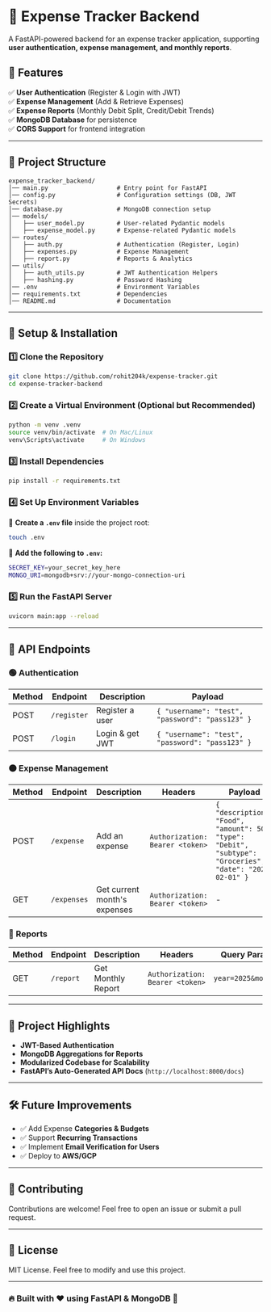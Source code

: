 # 🚀 Expense Tracker Backend

A FastAPI-powered backend for an expense tracker application, supporting **user authentication, expense management, and monthly reports**.

## 📌 Features
✅ **User Authentication** (Register & Login with JWT)  
✅ **Expense Management** (Add & Retrieve Expenses)  
✅ **Expense Reports** (Monthly Debit Split, Credit/Debit Trends)  
✅ **MongoDB Database** for persistence  
✅ **CORS Support** for frontend integration  

---

## 📂 Project Structure
```
expense_tracker_backend/
│── main.py                   # Entry point for FastAPI
│── config.py                 # Configuration settings (DB, JWT Secrets)
│── database.py               # MongoDB connection setup
│── models/
│   ├── user_model.py         # User-related Pydantic models
│   ├── expense_model.py      # Expense-related Pydantic models
│── routes/
│   ├── auth.py               # Authentication (Register, Login)
│   ├── expenses.py           # Expense Management
│   ├── report.py             # Reports & Analytics
│── utils/
│   ├── auth_utils.py         # JWT Authentication Helpers
│   ├── hashing.py            # Password Hashing
│── .env                      # Environment Variables
│── requirements.txt          # Dependencies
│── README.md                 # Documentation
```

---

## 🔧 Setup & Installation

### **1️⃣ Clone the Repository**
```sh
git clone https://github.com/rohit204k/expense-tracker.git
cd expense-tracker-backend
```

### **2️⃣ Create a Virtual Environment (Optional but Recommended)**
```sh
python -m venv .venv
source venv/bin/activate  # On Mac/Linux
venv\Scripts\activate     # On Windows
```

### **3️⃣ Install Dependencies**
```sh
pip install -r requirements.txt
```

### **4️⃣ Set Up Environment Variables**
📍 **Create a `.env` file** inside the project root:  
```sh
touch .env
```
📍 **Add the following to `.env`:**
```sh
SECRET_KEY=your_secret_key_here
MONGO_URI=mongodb+srv://your-mongo-connection-uri
```

### **5️⃣ Run the FastAPI Server**
```sh
uvicorn main:app --reload
```

---

## 🚀 API Endpoints
### **🟢 Authentication**
| Method | Endpoint       | Description          | Payload |
|--------|---------------|----------------------|---------|
| POST   | `/register`   | Register a user      | `{ "username": "test", "password": "pass123" }` |
| POST   | `/login`      | Login & get JWT      | `{ "username": "test", "password": "pass123" }` |

### **🟠 Expense Management**
| Method | Endpoint      | Description              | Headers | Payload |
|--------|--------------|--------------------------|---------|---------|
| POST   | `/expense`   | Add an expense           | `Authorization: Bearer <token>` | `{ "description": "Food", "amount": 50, "type": "Debit", "subtype": "Groceries", "date": "2025-02-01" }` |
| GET    | `/expenses`  | Get current month's expenses | `Authorization: Bearer <token>` | - |

### **🔵 Reports**
| Method | Endpoint   | Description              | Headers | Query Params |
|--------|-----------|--------------------------|---------|--------------|
| GET    | `/report` | Get Monthly Report       | `Authorization: Bearer <token>` | `year=2025&month=2` |

---

## 🎯 Project Highlights
- **JWT-Based Authentication**
- **MongoDB Aggregations for Reports**
- **Modularized Codebase for Scalability**
- **FastAPI’s Auto-Generated API Docs** (`http://localhost:8000/docs`)

---

## 🛠️ Future Improvements
- ✅ Add Expense **Categories & Budgets**
- ✅ Support **Recurring Transactions**
- ✅ Implement **Email Verification for Users**
- ✅ Deploy to **AWS/GCP**

---

## 🤝 Contributing
Contributions are welcome! Feel free to open an issue or submit a pull request. 

---

## 📜 License
MIT License. Feel free to modify and use this project.

---

### **🔥 Built with ❤️ using FastAPI & MongoDB 🚀**
